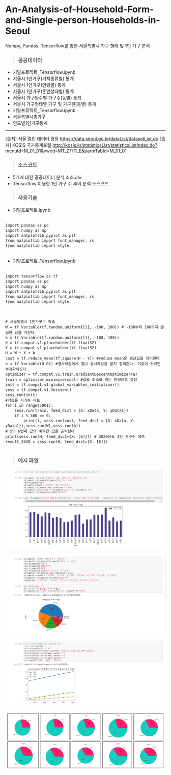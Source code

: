 # An-Analysis-of-Household-Form-and-Single-person-Households-in-Seoul
Numpy, Pandas, Tensorflow를 통한 서울특별시 가구 형태 및 1인 가구 분석


> ### 공공데이터
 * 기말프로젝트_Tensorflow.ipynb  
  * 서울시 1인가구(거처종류별) 통계  
  * 서울시 1인가구(연령별) 통계  
  * 서울시 1인가구(혼인상태별) 통계  
  * 서울시 가구원수별 가구수(동별) 통계  
  * 서울시 가구형태별 가구 및 가구원(동별) 통계  
 * 기말프로젝트_Tensorflow.ipynb  
  * 서울특별시총가구
  * 연도별1인기구통계
  
-------------------------------------------------------------------------------------------------------------
[출처] 서울 열린 데이터 광장
https://data.seoul.go.kr/dataList/datasetList.do
[출처] KOSIS 국가통계포털
http://kosis.kr/statisticsList/statisticsListIndex.do?menuId=M_01_01&vwcd=MT_ZTITLE&parmTabId=M_01_01

> ### 소스코드
 * 5개에 대한 공공데이터 분석 소소코드  
 * Tensorflow 이용한 1인 가구 수 추이 분석 소스코드

> ### 사용기술

 * 기말프로젝트.ipynb  
 
<pre>
<code>
import pandas as pd
import numpy as np
import matplotlib.pyplot as plt
from matplotlib import font_manager, rc
from matplotlib import style
</code>
</pre>

 * 기말프로젝트_Tensorflow.ipynb  
 
<pre>
<code>
import tensorflow as tf
import pandas as pd
import numpy as np
import matplotlib.pyplot as plt
from matplotlib import font_manager, rc
from matplotlib import style
</code>
</pre>

<pre>
<code>
# 서울특별시 1인가구수 학습
W = tf.Variable(tf.random.uniform([1], -100, 100)) # -100부터 100까지 랜덤한 값을 가진다
b = tf.Variable(tf.random.uniform([1], -100, 100))
X = tf.compat.v1.placeholder(tf.float32)
Y = tf.compat.v1.placeholder(tf.float32)
H = W * X + b
cost = tf.reduce_mean(tf.square(H - Y)) #reduce mean은 평균값을 의미한다
a = tf.Variable(0.01) #경사하강에서 얼나 경사하강을 할지 정해준다. 이값이 커지면 부정확해진다
optimizer = tf.compat.v1.train.GradientDescentOptimizer(a)
train = optimizer.minimize(cost) #값을 최소화 하는 방향으로 설정
init = tf.compat.v1.global_variables_initializer()
sess = tf.compat.v1.Session()
sess.run(init)
#학습을 시키는 파트
for i in range(5001):
    sess.run(train, feed_dict = {X: xData, Y: yData1})
    if i % 500 == 0:
        print(i, sess.run(cost, feed_dict = {X: xData, Y: yData1}),sess.run(W),sess.run(b))
# x의 6번째 값의 예측한 값을 출력한다
print(sess.run(H, feed_dict={X: [6]})) # 2020년도 1인 가구수 예측
result_2020 = sess.run(H, feed_dict={X: [6]})
</code>
</pre>

> ### 예시 파일

![예시파일](./예시파일/1.구별1인가구수.PNG)   

![예시파일](./예시파일/2.가구원수별가구수비율.PNG)   

![예시파일](./예시파일/6.1인가구수추이비율그래프.PNG)   

![예시파일](./예시파일/7.1인가구수추이분포도.PNG)   




